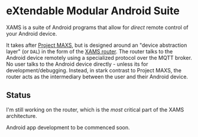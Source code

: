 # eXtendable Modular Android Suite

XAMS is a suite of Android programs that allow for *direct* remote
control of your Android device.

It takes after [Project MAXS][maxs], but is designed around an "device
abstraction layer" (or `DAL`) in the form of
the [XAMS router][router]. The router talks to the Android device
remotely using a specialized protocol over the MQTT broker. No user
talks to the Android device directly - unless its for
development/debugging. Instead, in stark contrast to Project MAXS, the
router acts as the intermediary between the user and their Android
device.

## Status

I'm still working on the router, which is the *most* critical part of
the XAMS architecture.

Android app development to be commenced soon.

[maxs]: http://projectmaxs.org/homepage/
[router]: https://github.com/xams-project/router
